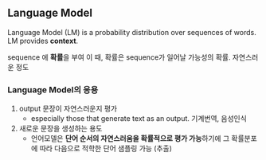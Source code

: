 ## Language Model

Language Model (LM) is a probability distribution over sequences of words. LM provides **context**.

sequence 에 **확률**을 부여
이 때, 확률은 sequence가 일어날 가능성의 확률. 자연스러운 정도

### Language Model의 응용

1. output 문장이 자연스러운지 평가  
    + especially those that generate text as an output. 기계번역, 음성인식  
2. 새로운 문장을 생성하는 용도  
    + 언어모델은 **단어 순서의 자연스러움을 확률적으로 평가 가능**하기에 그 확률분포에 따라 다음으로 적학한 단어 샘플링 가능 (추출)
